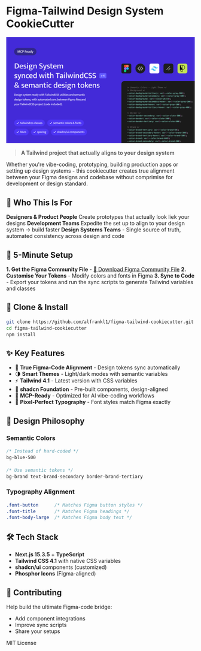 # Figma-Tailwind Design System CookieCutter
![Figma Text Styles to TailwindCSS](docs/images/cover.png)

> **A Tailwind project that actually aligns to your design system**

Whether you're vibe-coding, prototyping, building production apps or setting up design systems - this cookiecutter creates true alignment between your Figma designs and codebase without comprimise for development or design standard.

## 🎪 Who This Is For
**Designers & Product People** Create prototypes that actually look liek your designs
**Development Teams** Expedite the set up to align to your design system -> build faster
**Design Systems Teams** - Single source of truth, automated consistency across design and code

## 🚀 5-Minute Setup
**1. Get the Figma Community File** - [📁 Download Figma Community File](https://www.figma.com/community/file/1526688065982358612)
**2. Customise Your Tokens** - Modify colors and fonts in Figma
**3. Sync to Code** - Export your tokens and run the sync scripts to generate Tailwind variables and classes

## 🙌 Clone & Install
```bash
git clone https://github.com/alfrankl1/figma-tailwind-cookiecutter.git
cd figma-tailwind-cookiecutter
npm install
```

## ✨ Key Features

- 🎨 **True Figma-Code Alignment** - Design tokens sync automatically
- 🌗 **Smart Themes** - Light/dark modes with semantic variables
- ⚡ **Tailwind 4.1** - Latest version with CSS variables
- 🧩 **shadcn Foundation** - Pre-built components, design-aligned
- 🎯 **MCP-Ready** - Optimized for AI vibe-coding workflows
- 📐 **Pixel-Perfect Typography** - Font styles match Figma exactly


## 🎯 Design Philosophy

### Semantic Colors
```css
/* Instead of hard-coded */
bg-blue-500

/* Use semantic tokens */
bg-brand text-brand-secondary border-brand-tertiary
```

### Typography Alignment
```css
.font-button      /* Matches Figma button styles */
.font-title       /* Matches Figma headings */
.font-body-large  /* Matches Figma body text */
```

## 🛠 Tech Stack

- **Next.js 15.3.5** + **TypeScript**
- **Tailwind CSS 4.1** with native CSS variables
- **shadcn/ui** components (customized)
- **Phosphor Icons** (Figma-aligned)

## 🤝 Contributing

Help build the ultimate Figma-code bridge:
- Add component integrations
- Improve sync scripts
- Share your setups

MIT License